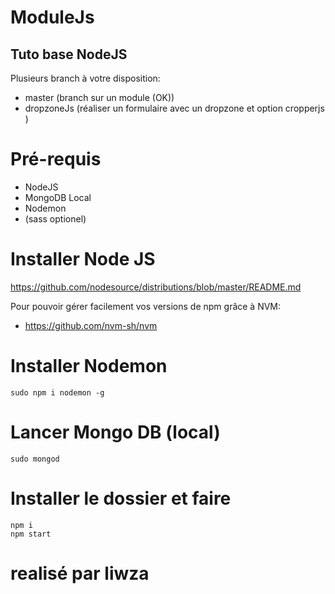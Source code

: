 # ModuleJs

## Tuto base NodeJS
Plusieurs branch à votre disposition:
 - master (branch sur un module (OK))
 - dropzoneJs (réaliser un formulaire avec un dropzone et option cropperjs )

# Pré-requis
  - NodeJS
  - MongoDB Local
  - Nodemon
  - (sass optionel)

# Installer Node JS
https://github.com/nodesource/distributions/blob/master/README.md

Pour pouvoir gérer facilement vos versions de npm grâce à NVM:
  - https://github.com/nvm-sh/nvm

# Installer Nodemon
```
sudo npm i nodemon -g
```
# Lancer Mongo DB (local)
```
sudo mongod
```
# Installer le dossier et faire
```
npm i
npm start
```

# realisé par liwza